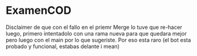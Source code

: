 # ExamenCOD

Disclaimer de que con el fallo en el priemr Merge lo tuve que re-hacer luego, primero intentadolo con una rama nueva para que quedara mejor pero luego con el main por
lo que sugeriste. Por eso esta raro (el bot esta probado y funcional, estabas delante i mean)
